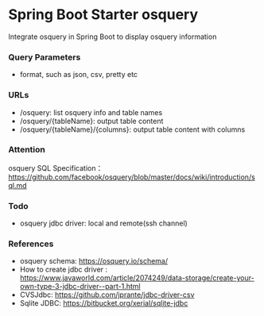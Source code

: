 Spring Boot Starter osquery
===========================
Integrate osquery in Spring Boot to display osquery information

### Query Parameters

* format, such as json, csv, pretty etc

### URLs

* /osquery: list osquery info and table names
* /osquery/{tableName}: output table content
* /osquery/{tableName}/{columns}: output table content with columns

### Attention

osquery SQL Specification： https://github.com/facebook/osquery/blob/master/docs/wiki/introduction/sql.md

### Todo

* osquery jdbc driver: local and remote(ssh channel)

### References

* osquery schema: https://osquery.io/schema/
* How to create jdbc driver : https://www.javaworld.com/article/2074249/data-storage/create-your-own-type-3-jdbc-driver--part-1.html
* CVSJdbc: https://github.com/jprante/jdbc-driver-csv
* Sqlite JDBC: https://bitbucket.org/xerial/sqlite-jdbc 
